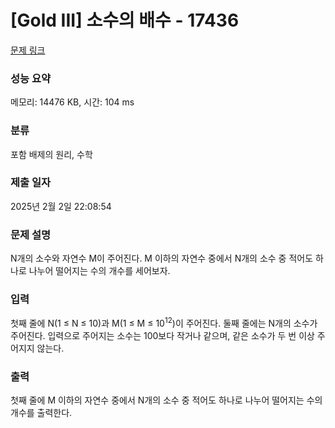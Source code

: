 # [Gold III] 소수의 배수 - 17436 

[문제 링크](https://www.acmicpc.net/problem/17436) 

### 성능 요약

메모리: 14476 KB, 시간: 104 ms

### 분류

포함 배제의 원리, 수학

### 제출 일자

2025년 2월 2일 22:08:54

### 문제 설명

<p>N개의 소수와 자연수 M이 주어진다. M 이하의 자연수 중에서 N개의 소수 중 적어도 하나로 나누어 떨어지는 수의 개수를 세어보자.</p>

### 입력 

 <p>첫째 줄에 N(1 ≤ N ≤ 10)과 M(1 ≤ M ≤ 10<sup>12</sup>)이 주어진다. 둘째 줄에는 N개의 소수가 주어진다. 입력으로 주어지는 소수는 100보다 작거나 같으며, 같은 소수가 두 번 이상 주어지지 않는다.</p>

### 출력 

 <p>첫째 줄에 M 이하의 자연수 중에서 N개의 소수 중 적어도 하나로 나누어 떨어지는 수의 개수를 출력한다.</p>

